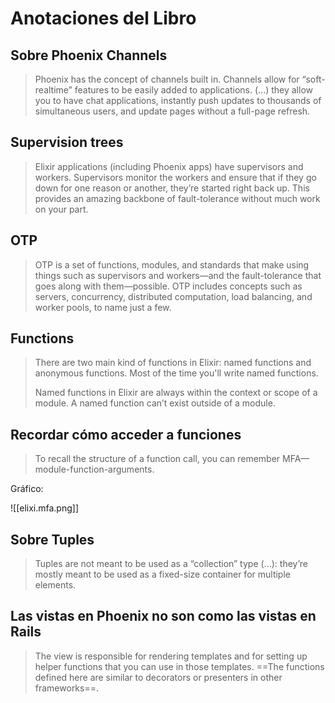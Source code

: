 # Anotaciones del Libro

## Sobre Phoenix Channels

>  Phoenix has the concept of channels built in. Channels allow for “soft-realtime” features to be easily added to applications. (...) they allow you to have chat applications, instantly push updates to thousands of simultaneous users, and update pages without a full-page refresh.


## Supervision trees

> Elixir applications (including Phoenix apps) have supervisors and workers. Supervisors monitor the workers and ensure that if they go down for one reason or another, they’re started right back up. This provides an amazing backbone of fault-tolerance without much work on your part.


## OTP

> OTP is a set of functions, modules, and standards that make using things such as supervisors and workers—and the fault-tolerance that goes along with them—possible. OTP includes concepts such as servers, concurrency, distributed computation, load balancing, and worker pools, to name just a few.

## Functions

> There are two main kind of functions in Elixir: named functions and anonymous functions. Most of the time you'll write named functions.
>
> Named functions in Elixir are always within the context or scope of a module. A named function can’t exist outside of a module.

## Recordar cómo acceder a funciones

> To recall the structure of a function call, you can remember MFA—module-function-arguments.

Gráfico:

![[elixi.mfa.png]]

## Sobre Tuples

> Tuples are not meant to be used as a “collection” type (...): they’re mostly meant to be used as a fixed-size container for multiple elements.

## Las vistas en Phoenix no son como las vistas en Rails

> The view is responsible for rendering templates and for setting up helper functions that you can use in those templates. ==The functions defined here are similar to decorators or presenters in other frameworks==.

